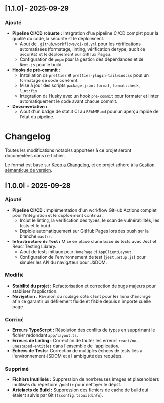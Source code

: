 ## [1.1.0] - 2025-09-29

### Ajouté
- **Pipeline CI/CD robuste :** Intégration d'un pipeline CI/CD complet pour la qualité du code, la sécurité et le déploiement.
  - Ajout de `.github/workflows/ci-cd.yml` pour les vérifications automatisées (formatage, linting, vérification de type, audit de sécurité) et le déploiement sur GitHub Pages.
  - Configuration de `pnpm` pour la gestion des dépendances et de `Next.js` pour le build.
- **Hooks de pré-commit :**
  - Installation de `prettier` et `prettier-plugin-tailwindcss` pour un formatage de code cohérent.
  - Mise à jour des scripts `package.json` : `format`, `format:check`, `lint:fix`.
  - Intégration de Husky avec un hook `pre-commit` pour formater et linter automatiquement le code avant chaque commit.
- **Documentation :**
  - Ajout d'un badge de statut CI au `README.md` pour un aperçu rapide de l'état du pipeline.

# Changelog

Toutes les modifications notables apportées à ce projet seront documentées dans ce fichier.

Le format est basé sur [Keep a Changelog](https://keepachangelog.com/en/1.0.0/),
et ce projet adhère à la [Gestion sémantique de version](https://semver.org/spec/v2.0.0.html).

## [1.0.0] - 2025-09-28

### Ajouté
- **Pipeline CI/CD :** Implémentation d'un workflow GitHub Actions complet pour l'intégration et le déploiement continus.
    - Inclut le linting, la vérification des types, le scan de vulnérabilités, les tests et le build.
    - Déploie automatiquement sur GitHub Pages lors des push sur la branche `master`.
- **Infrastructure de Test :** Mise en place d'une base de tests avec Jest et React Testing Library.
    - Ajout de tests initiaux pour `HomePage` et `AppClientLayout`.
    - Configuration de l'environnement de test (`jest.setup.js`) pour simuler les API du navigateur pour JSDOM.

### Modifié
- **Stabilité du projet :** Refactorisation et correction de bugs majeurs pour stabiliser l'application.
- **Navigation :** Révision du routage côté client pour les liens d'ancrage afin de garantir un défilement fluide et fiable depuis n'importe quelle page.

### Corrigé
- **Erreurs TypeScript :** Résolution des conflits de types en supprimant le fichier redondant `app/layout.ts`.
- **Erreurs de Linting :** Correction de toutes les erreurs `react/no-unescaped-entities` dans l'ensemble de l'application.
- **Échecs de Tests :** Correction de multiples échecs de tests liés à l'environnement JSDOM et à l'ambiguïté des requêtes.

### Supprimé
- **Fichiers Inutilisés :** Suppression de nombreuses images et placeholders inutilisés du répertoire `/public` pour nettoyer le dépôt.
- **Artefacts de Build :** Suppression des fichiers de cache de build qui étaient suivis par Git (`tsconfig.tsbuildinfo`).